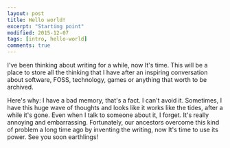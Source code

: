 ```yaml
---
layout: post
title: Hello world!
excerpt: "Starting point"
modified: 2015-12-07
tags: [intro, hello-world]
comments: true
---
```


<!-- <section id="table-of-contents" class="toc">
  <header>
    <h3>Overview</h3>
  </header>
<div id="drawer" markdown="1">
*  Auto generated table of contents
{:toc}
</div>
</section> --><!-- /#table-of-contents -->

  I've been thinking about writing for a while, now It's time. This will be a place to store all the thinking that I have after an inspiring conversation about software, FOSS, technology, games or anything that worth to be archived.

  Here's why: I have a bad memory, that's a fact. I can't avoid it. Sometimes, I have this huge wave of thoughts and looks like it works like the tides, after a while it's gone. Even when I talk to someone about it, I forget. It's really annoying and embarrassing. Fortunately, our ancestors overcome this kind of problem a long time ago by inventing the writing, now It's time to use its power. See you soon earthlings!
